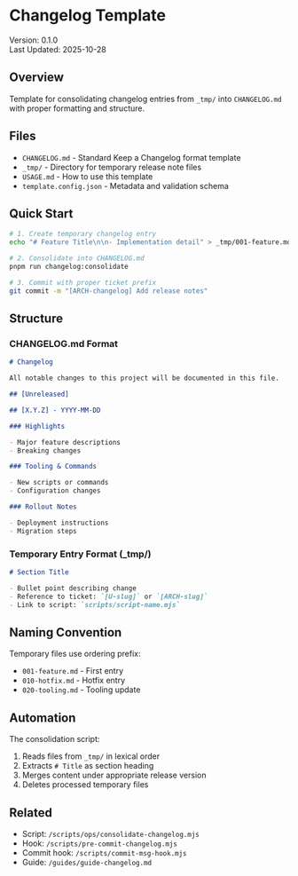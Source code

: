 # Changelog Template

Version: 0.1.0  
Last Updated: 2025-10-28

## Overview

Template for consolidating changelog entries from `_tmp/` into `CHANGELOG.md` with proper formatting and structure.

## Files

- `CHANGELOG.md` - Standard Keep a Changelog format template
- `_tmp/` - Directory for temporary release note files
- `USAGE.md` - How to use this template
- `template.config.json` - Metadata and validation schema

## Quick Start

```bash
# 1. Create temporary changelog entry
echo "# Feature Title\n\n- Implementation detail" > _tmp/001-feature.md

# 2. Consolidate into CHANGELOG.md
pnpm run changelog:consolidate

# 3. Commit with proper ticket prefix
git commit -m "[ARCH-changelog] Add release notes"
```

## Structure

### CHANGELOG.md Format

```markdown
# Changelog

All notable changes to this project will be documented in this file.

## [Unreleased]

## [X.Y.Z] - YYYY-MM-DD

### Highlights

- Major feature descriptions
- Breaking changes

### Tooling & Commands

- New scripts or commands
- Configuration changes

### Rollout Notes

- Deployment instructions
- Migration steps
```

### Temporary Entry Format (\_tmp/)

```markdown
# Section Title

- Bullet point describing change
- Reference to ticket: `[U-slug]` or `[ARCH-slug]`
- Link to script: `scripts/script-name.mjs`
```

## Naming Convention

Temporary files use ordering prefix:

- `001-feature.md` - First entry
- `010-hotfix.md` - Hotfix entry
- `020-tooling.md` - Tooling update

## Automation

The consolidation script:

1. Reads files from `_tmp/` in lexical order
2. Extracts `# Title` as section heading
3. Merges content under appropriate release version
4. Deletes processed temporary files

## Related

- Script: `/scripts/ops/consolidate-changelog.mjs`
- Hook: `/scripts/pre-commit-changelog.mjs`
- Commit hook: `/scripts/commit-msg-hook.mjs`
- Guide: `/guides/guide-changelog.md`
